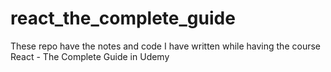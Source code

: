# react_the_complete_guide
These repo have the notes and code I have written while having the course React - The Complete Guide in Udemy
